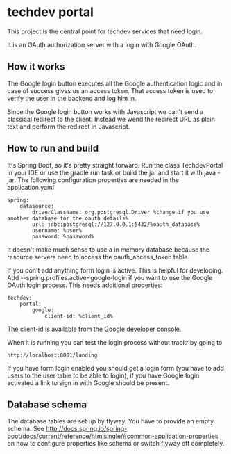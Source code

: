 techdev portal
==============

This project is the central point for techdev services that need login.

It is an OAuth authorization server with a login with Google OAuth.

How it works
------------

The Google login button executes all the Google authentication logic and in case of success gives us an access token. That access token
is used to verify the user in the backend and log him in.

Since the Google login button works with Javascript we can't send a classical redirect to the client. Instead we wend the redirect URL
as plain text and perform the redirect in Javascript.

How to run and build
--------------------
It's Spring Boot, so it's pretty straight forward. Run the class TechdevPortal in your IDE or use the gradle run task or build the jar
and start it with java -jar. The following configuration properties are needed in the application.yaml

    spring:
        datasource:
            driverClassName: org.postgresql.Driver %change if you use another database for the oauth details%
            url: jdbc:postgresql://127.0.0.1:5432/%oauth_database%
            username: %user%
            password: %password%

It doesn't make much sense to use a in memory database because the resource servers need to access the oauth_access_token table.


If you don't add anything form login is active. This is helpful for developing. Add --spring.profiles.active=google-login if you want to use the Google OAuth login process.
This needs additional properties:

    techdev:
        portal:
            google:
                client-id: %client_id%

The client-id is available from the Google developer console.

When it is running you can test the login process without trackr by going to

    http://localhost:8081/landing

If you have form login enabled you should get a login form (you have to add users to the user table to be able to login), if you have Google login activated a link to sign in with
Google should be present.

Database schema
---------------
The database tables are set up by flyway. You have to provide an empty schema.
See http://docs.spring.io/spring-boot/docs/current/reference/htmlsingle/#common-application-properties on how to configure properties like schema or switch flyway off completely.
